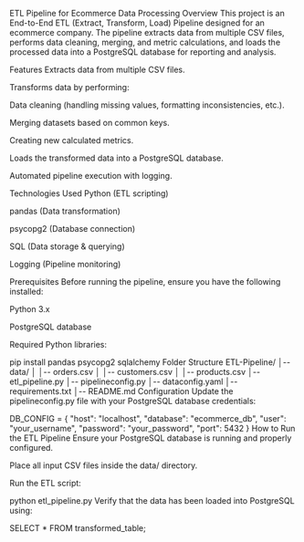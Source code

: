 ETL Pipeline for Ecommerce Data Processing
Overview
This project is an End-to-End ETL (Extract, Transform, Load) Pipeline designed for an ecommerce company. The pipeline extracts data from multiple CSV files, performs data cleaning, merging, and metric calculations, and loads the processed data into a PostgreSQL database for reporting and analysis.

Features
Extracts data from multiple CSV files.

Transforms data by performing:

Data cleaning (handling missing values, formatting inconsistencies, etc.).

Merging datasets based on common keys.

Creating new calculated metrics.

Loads the transformed data into a PostgreSQL database.

Automated pipeline execution with logging.

Technologies Used
Python (ETL scripting)

pandas (Data transformation)

psycopg2 (Database connection)

SQL (Data storage & querying)

Logging (Pipeline monitoring)

Prerequisites
Before running the pipeline, ensure you have the following installed:

Python 3.x

PostgreSQL database

Required Python libraries:

pip install pandas psycopg2 sqlalchemy
Folder Structure
ETL-Pipeline/
│-- data/
│   │-- orders.csv
│   │-- customers.csv
│   │-- products.csv
│-- etl_pipeline.py
│-- pipelineconfig.py
│-- dataconfig.yaml
│-- requirements.txt
│-- README.md
Configuration
Update the pipelineconfig.py file with your PostgreSQL database credentials:

DB_CONFIG = {
    "host": "localhost",
    "database": "ecommerce_db",
    "user": "your_username",
    "password": "your_password",
    "port": 5432
}
How to Run the ETL Pipeline
Ensure your PostgreSQL database is running and properly configured.

Place all input CSV files inside the data/ directory.

Run the ETL script:

python etl_pipeline.py
Verify that the data has been loaded into PostgreSQL using:

SELECT * FROM transformed_table;